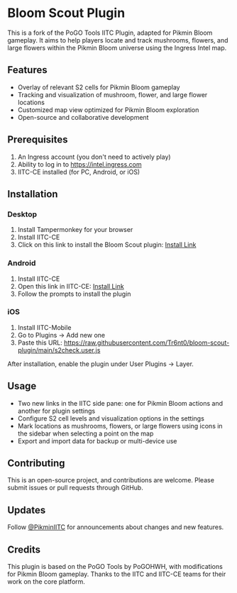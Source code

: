 # Bloom Scout Plugin

This is a fork of the PoGO Tools IITC Plugin, adapted for Pikmin Bloom gameplay. It aims to help players locate and track mushrooms, flowers, and large flowers within the Pikmin Bloom universe using the Ingress Intel map.

## Features

- Overlay of relevant S2 cells for Pikmin Bloom gameplay
- Tracking and visualization of mushroom, flower, and large flower locations
- Customized map view optimized for Pikmin Bloom exploration
- Open-source and collaborative development

## Prerequisites

1. An Ingress account (you don't need to actively play)
2. Ability to log in to https://intel.ingress.com
3. IITC-CE installed (for PC, Android, or iOS)

## Installation

### Desktop
1. Install Tampermonkey for your browser
2. Install IITC-CE
3. Click on this link to install the Bloom Scout plugin: [Install Link](https://raw.githubusercontent.com/Tr6nt0/bloom-scout-plugin/master/s2check.user.js)

### Android
1. Install IITC-CE
2. Open this link in IITC-CE: [Install Link](https://raw.githubusercontent.com/Tr6nt0/bloom-scout-plugin/master/s2check.user.js)
3. Follow the prompts to install the plugin

### iOS
1. Install IITC-Mobile
2. Go to Plugins -> Add new one
3. Paste this URL: https://raw.githubusercontent.com/Tr6nt0/bloom-scout-plugin/main/s2check.user.js

After installation, enable the plugin under User Plugins -> Layer.

## Usage

- Two new links in the IITC side pane: one for Pikmin Bloom actions and another for plugin settings
- Configure S2 cell levels and visualization options in the settings
- Mark locations as mushrooms, flowers, or large flowers using icons in the sidebar when selecting a point on the map
- Export and import data for backup or multi-device use

## Contributing

This is an open-source project, and contributions are welcome. Please submit issues or pull requests through GitHub.

## Updates

Follow [@PikminIITC](https://twitter.com/PikminIITC) for announcements about changes and new features.

## Credits

This plugin is based on the PoGO Tools by PoGOHWH, with modifications for Pikmin Bloom gameplay. Thanks to the IITC and IITC-CE teams for their work on the core platform.
